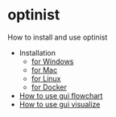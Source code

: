 # optinist
How to install and use optinist
- Installation
  - [for Windows](docs/installation_for_windows.md)
  - [for Mac](docs/installation_for_mac.md)
  - [for Linux](docs/installation_for_linux.md)
  - [for Docker](docs/installation_for_docker.md)
- [How to use gui flowchart](docs/gui_flowchart.md)
- [How to use gui visualize](docs/gui_visualize.md)
